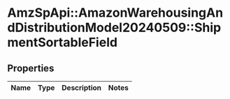 # AmzSpApi::AmazonWarehousingAndDistributionModel20240509::ShipmentSortableField

## Properties
Name | Type | Description | Notes
------------ | ------------- | ------------- | -------------


